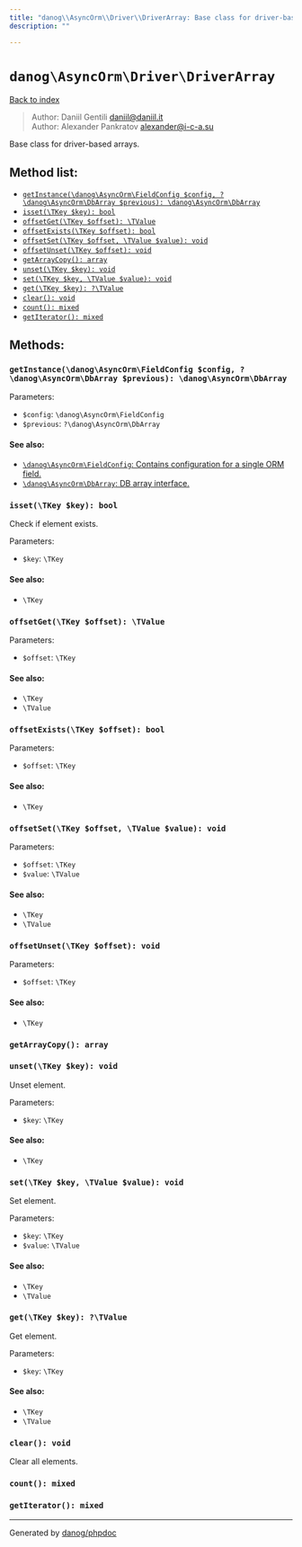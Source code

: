 ```yaml
---
title: "danog\\AsyncOrm\\Driver\\DriverArray: Base class for driver-based arrays."
description: ""

---
```

# `danog\AsyncOrm\Driver\DriverArray`
[Back to index](../../../index.md)

> Author: Daniil Gentili <daniil@daniil.it>  
> Author: Alexander Pankratov <alexander@i-c-a.su>  
  

Base class for driver-based arrays.  




## Method list:
* [`getInstance(\danog\AsyncOrm\FieldConfig $config, ?\danog\AsyncOrm\DbArray $previous): \danog\AsyncOrm\DbArray`](#getinstance-danog-asyncorm-fieldconfig-config-danog-asyncorm-dbarray-previous-danog-asyncorm-dbarray)
* [`isset(\TKey $key): bool`](#isset-tkey-key-bool)
* [`offsetGet(\TKey $offset): \TValue`](#offsetget-tkey-offset-tvalue)
* [`offsetExists(\TKey $offset): bool`](#offsetexists-tkey-offset-bool)
* [`offsetSet(\TKey $offset, \TValue $value): void`](#offsetset-tkey-offset-tvalue-value-void)
* [`offsetUnset(\TKey $offset): void`](#offsetunset-tkey-offset-void)
* [`getArrayCopy(): array`](#getarraycopy-array)
* [`unset(\TKey $key): void`](#unset-tkey-key-void)
* [`set(\TKey $key, \TValue $value): void`](#set-tkey-key-tvalue-value-void)
* [`get(\TKey $key): ?\TValue`](#get-tkey-key-tvalue)
* [`clear(): void`](#clear-void)
* [`count(): mixed`](#count-mixed)
* [`getIterator(): mixed`](#getiterator-mixed)

## Methods:
### `getInstance(\danog\AsyncOrm\FieldConfig $config, ?\danog\AsyncOrm\DbArray $previous): \danog\AsyncOrm\DbArray`




Parameters:

* `$config`: `\danog\AsyncOrm\FieldConfig`   
* `$previous`: `?\danog\AsyncOrm\DbArray`   


#### See also: 
* [`\danog\AsyncOrm\FieldConfig`: Contains configuration for a single ORM field.](../../../danog/AsyncOrm/FieldConfig.md)
* [`\danog\AsyncOrm\DbArray`: DB array interface.](../../../danog/AsyncOrm/DbArray.md)




### `isset(\TKey $key): bool`

Check if element exists.


Parameters:

* `$key`: `\TKey`   


#### See also: 
* `\TKey`




### `offsetGet(\TKey $offset): \TValue`




Parameters:

* `$offset`: `\TKey`   


#### See also: 
* `\TKey`
* `\TValue`




### `offsetExists(\TKey $offset): bool`




Parameters:

* `$offset`: `\TKey`   


#### See also: 
* `\TKey`




### `offsetSet(\TKey $offset, \TValue $value): void`




Parameters:

* `$offset`: `\TKey`   
* `$value`: `\TValue`   


#### See also: 
* `\TKey`
* `\TValue`




### `offsetUnset(\TKey $offset): void`




Parameters:

* `$offset`: `\TKey`   


#### See also: 
* `\TKey`




### `getArrayCopy(): array`





### `unset(\TKey $key): void`

Unset element.


Parameters:

* `$key`: `\TKey`   


#### See also: 
* `\TKey`




### `set(\TKey $key, \TValue $value): void`

Set element.


Parameters:

* `$key`: `\TKey`   
* `$value`: `\TValue`   


#### See also: 
* `\TKey`
* `\TValue`




### `get(\TKey $key): ?\TValue`

Get element.


Parameters:

* `$key`: `\TKey`   


#### See also: 
* `\TKey`
* `\TValue`




### `clear(): void`

Clear all elements.



### `count(): mixed`





### `getIterator(): mixed`





---
Generated by [danog/phpdoc](https://phpdoc.daniil.it)
